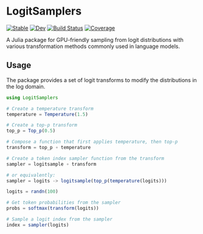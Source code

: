# LogitSamplers

[![Stable](https://img.shields.io/badge/docs-stable-blue.svg)](https://MurrellGroup.github.io/LogitSamplers.jl/stable/)
[![Dev](https://img.shields.io/badge/docs-dev-blue.svg)](https://MurrellGroup.github.io/LogitSamplers.jl/dev/)
[![Build Status](https://github.com/MurrellGroup/LogitSamplers.jl/actions/workflows/CI.yml/badge.svg?branch=main)](https://github.com/MurrellGroup/LogitSamplers.jl/actions/workflows/CI.yml?query=branch%3Amain)
[![Coverage](https://codecov.io/gh/MurrellGroup/LogitSamplers.jl/branch/main/graph/badge.svg)](https://codecov.io/gh/MurrellGroup/LogitSamplers.jl)

A Julia package for GPU-friendly sampling from logit distributions with various transformation methods commonly used in language models.

## Usage

The package provides a set of logit transforms to modify the distributions in the log domain.

```julia
using LogitSamplers

# Create a temperature transform
temperature = Temperature(1.5)

# Create a top-p transform
top_p = Top_p(0.5)

# Compose a function that first applies temperature, then top-p
transform = top_p ∘ temperature

# Create a token index sampler function from the transform
sampler = logitsample ∘ transform

# or equivalently:
sampler = logits -> logitsample(top_p(temperature(logits)))

logits = randn(100)

# Get token probabilities from the sampler
probs = softmax(transform(logits))

# Sample a logit index from the sampler
index = sampler(logits)
```
